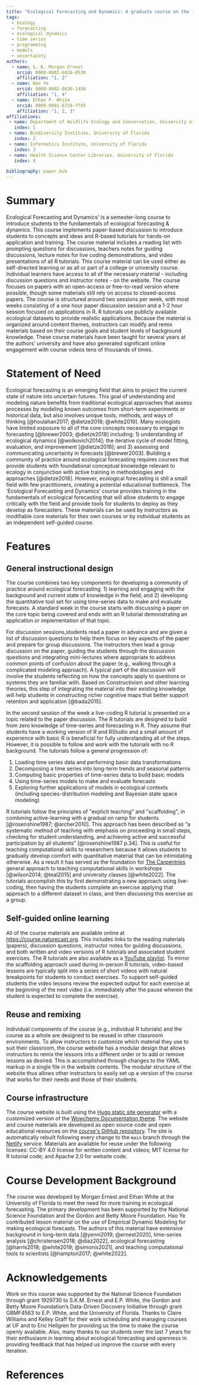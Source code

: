 ```yaml
---
title: "Ecological Forecasting and Dynamics: A graduate course on the fundamentals of time series and forecasting in ecology"
tags:
  - biology
  - forecasting
  - ecological dynamics
  - time series
  - programming
  - models
  - uncertainty
authors:
  - name: S. K. Morgan Ernest
    orcid: 0000-0002-6026-8530
    affiliation: "1, 2"
  - name: Hao Ye
    orcid: 0000-0002-8630-1458
    affiliation: "1, 4"
  - name: Ethan P. White
    orcid: 0000-0001-6728-7745
    affiliation: "1, 2, 3"
affiliations:
 - name: Department of Wildlife Ecology and Conservation, University of Florida
   index: 1
 - name: Biodiversity Institute, University of Florida
   index: 2
 - name: Informatics Institute, University of Florida
   index: 3
 - name: Health Science Center Libraries, University of Florida
   index: 4

bibliography: paper.bib
---
```


# Summary

Ecological Forecasting and Dynamics' is a semester-long course to introduce students to the fundamentals of ecological forecasting & dynamics. This course implements paper-based discussion to introduce students to concepts and ideas and R-based tutorials for hands-on application and training. The course material includes a reading list with prompting questions for discussions, teachers notes for guiding discussions, lecture notes for live coding demonstrations, and video presentations of all R tutorials. This course material can be used either as self-directed learning or as all or part of a college or university course. Individual learners have access to all of the necessary material - including discussion questions and instructor notes - on the website. The course focuses on papers with an open-access or free-to-read version where possible, though some materials still rely on access to closed-access papers. The course is structured around two sessions per week, with most weeks consisting of a one hour paper discussion session and a 1-2 hour session focused on applications in R. R tutorials use publicly available ecological datasets to provide realistic applications. Because the material is organized around content themes, instructors can modify and remix materials based on their course goals and student levels of background knowledge. These course materials have been taught for several years at the authors’ university and have also generated significant online engagement with course videos tens of thousands of times.

# Statement of Need

Ecological forecasting is an emerging field that aims to project the current state of nature into uncertain futures. This goal of understanding and modeling nature benefits from traditional ecological approaches that assess  processes by modeling known outcomes from short-term experiments or historical data, but also involves unique tools, methods, and ways of thinking [@houlahan2017; @dietze2018; @white2019]. Many ecologists have limited exposure to all of the core concepts necessary to engage in forecasting [@brewer2003; @dietze2018] including: 1) understanding of ecological dynamics [@wolkovich2014]; the iterative cycle of model fitting, evaluation, and improvement [@dietze2018]; and 3) assessing and communicating uncertainty in forecasts [@brewer2003]. Building a community of practice around ecological forecasting requires courses that provide students with foundational conceptual knowledge relevant to ecology in conjunction with active training in methodologies and approaches [@dietze2018]. However, ecological forecasting is still a small field with few practitioners, creating a potential educational bottleneck. The ‘Ecological Forecasting and Dynamics’ course provides training in the fundamentals of ecological forecasting that will allow students to engage critically with the field and provide tools for students to deploy as they develop as forecasters. These materials can be used by instructors as modifiable core materials for their own courses or by individual students as an independent self-guided course.

# Features

## General instructional design

The course combines two key components for developing a community of practice around ecological forecasting: 1) learning and engaging with the background and current state of knowledge in the field; and 2) developing the quantitative tool set for using time-series data to make and evaluate forecasts. A standard week in the course starts with discussing a paper on the core topic being covered and ends with an R tutorial demonstrating an application or implementation of that topic.

For discussion sessions,students read a paper in advance and are given a list of discussion questions to help them focus on key aspects of the paper and prepare for group discussions. The instructors then lead a group discussion on the paper, guiding the students through the discussion questions and integrating mini-lectures where appropriate to address common points of confusion about the paper (e.g., walking through a complicated modeling approach). A typical part of the discussion will involve the students reflecting on how the concepts apply to questions or systems they are familiar with. Based on Constructivism and other learning theories, this step of integrating the material into their existing knowledge will help students in constructing richer cognitive maps that better support retention and application [@bada2015].

In the second session of the week a live-coding R tutorial is presented on a topic related to the paper discussion. The R tutorials are designed to build from zero knowledge of time-series and forecasting in R. They assume that students have a working version of R and RStudio and a small amount of experience with basic R is beneficial for fully understanding all of the steps. However, it is possible to follow and work with the tutorials with no R background. The tutorials follow a general progression of:

1. Loading time series data and performing basic data transformations
2. Decomposing a time series into long-term trends and seasonal patterns
3. Computing basic properties of time-series data to build basic models
4. Using time-series models to make and evaluate forecasts
5. Exploring further applications of models in ecological contexts (including species-distribution modeling and Bayesian state space modeling)


R tutorials follow the principles of "explicit teaching" and "scaffolding", in combining active-learning with a gradual on ramp for students [@rosenshine1987; @archer2010]. This approach has been described as “a systematic method of teaching with emphasis on proceeding in small steps, checking for student understanding, and achieving active and successful participation by all students” [@rosenshine1987 p.34]. This is useful for teaching computational skills to researchers because it allows students to gradually develop comfort with quantitative material that can be intimidating otherwise. As a result it has served as the foundation for [The Carpentries](https://carpentries.org/) general approach to teaching computational skills in workshops [@wilson2014; @teal2015] and university classes [@white2022]. The tutorials accomplish this by first demonstrating a new approach using live-coding, then having the students complete an exercise applying that approach to a different dataset in class, and then discussing this exercise as a group.

## Self-guided online learning

All of the course materials are available online at <https://course.naturecast.org>. This includes links to the reading materials (papers), discussion questions, instructor notes for guiding discussions, and both written and video versions of R tutorials and associated student exercises. The R tutorials are also available as a [YouTube playlist](https://www.youtube.com/watch?v=Zr81Xn-sic4&list=PLD8eCxFKntVETvfPd-diUORGYLAL6idBv). To mirror the scaffolding approach used during in-person R tutorials, video-based lessons are typically split into a series of short videos with natural breakpoints for students to conduct exercises. To support self-guided students the video lessons review the expected output for each exercise at the beginning of the next video (i.e. immediately after the pause wherein the student is expected to complete the exercise).

## Reuse and remixing

Individual components of the course (e.g., individual R tutorials) and the course as a whole are designed to be reused in other classroom environments. To allow instructors to customize which material they use to suit their classroom, the course website has a modular design that allows instructors to remix the lessons into a different order or to add or remove lessons as desired. This is accomplished through  changes to the YAML markup in a single file in the website contents. The modular structure of the website thus allows other instructors to easily set up a version of the course that works for their needs and those of their students.

## Course infrastructure

The course website is built using the [Hugo static site generator](https://gohugo.io/) with a customized version of the [Wowchemy Documentation theme](https://github.com/wowchemy/hugo-documentation-theme). The website and course materials are developed as open source code and open educational resources on the [course's GitHub repository](https://github.com/weecology/forecasting-course). The site is automatically rebuilt following every change to the `main` branch through the [Netlify](https://www.netlify.com/) service. Materials are available for reuse under the following licenses: CC-BY 4.0 license for written content and videos; MIT license for R tutorial code; and Apache 2.0 for website code.

# Course Development Background

The course was developed by Morgan Ernest and Ethan White at the University of Florida to meet the need for more training in ecological forecasting. The primary development has been supported by the National Science Foundation and the Gordon and Betty Moore Foundation. Hao Ye contributed lesson material on the use of Empirical Dynamic Modeling for making ecological forecasts. The authors of this material have extensive background in long-term data [@yenni2019; @ernest2020], time-series analysis [@christensen2018; @diaz2022], ecological forecasting [@harris2018; @white2019; @simonis2021], and teaching computational tools to scientists [@hampton2017; @white2022].

# Acknowledgements

Work on this course was supported by the National Science Foundation through grant 1929730 to S.K.M. Ernest and E.P. White, the Gordon and Betty Moore Foundation’s Data-Driven Discovery Initiative through grant GBMF4563 to E.P. White, and the University of Florida. Thanks to Claire Williams and Kelley Graff for their work scheduling and managing courses at UF and to Eric Hellgren for providing us the time to make the course openly available. Also, many thanks to our students over the last 7 years for their enthusiasm in learning about ecological forecasting and openness in providing feedback that has helped us improve the course with every iteration.

# References